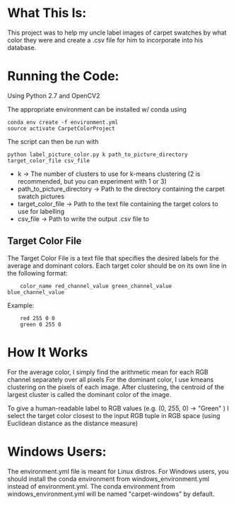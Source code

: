 # What This Is:

  This project was to help my uncle label images of carpet swatches by what color they were
    and create a .csv file for him to incorporate into his database.


# Running the Code:

Using Python 2.7 and OpenCV2

The appropriate environment can be installed w/ conda using

    conda env create -f environment.yml
    source activate CarpetColorProject

The script can then be run with

    python label_picture_color.py k path_to_picture_directory target_color_file csv_file
    
* k -> The number of clusters to use for k-means clustering (2 is recommended, but you can experiment with 1 or 3)    
* path_to_picture_directory -> Path to the directory containing the carpet swatch pictures
* target_color_file -> Path to the text file containing the target colors to use for labelling
* csv_file -> Path to write the output .csv file to

## Target Color File

The Target Color File is a text file that specifies the desired labels for the average and dominant colors.
Each target color should be on its own line in the following format:

        color_name red_channel_value green_channel_value blue_channel_value
        
Example:

        red 255 0 0
        green 0 255 0
        
# How It Works

For the average color, I simply find the arithmetic mean for each RGB channel separately over all pixels
For the dominant color, I use kmeans clustering on the pixels of each image. After clustering, the centroid of the
 largest cluster is called the dominant color of the image.
 
To give a human-readable label to RGB values (e.g. (0, 255, 0) -> "Green" ) I select the target color closest
 to the input RGB tuple in RGB space (using Euclidean distance as the distance measure)

# Windows Users:

The environment.yml file is meant for Linux distros. For Windows users, you should
  install the conda environment from windows_environment.yml instead of environment.yml.
  The conda environment from windows_environment.yml will be named "carpet-windows"
  by default.
